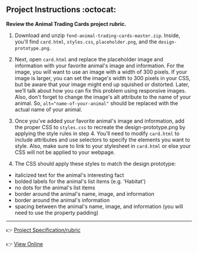 ## Project Instructions :octocat:
**Review the Animal Trading Cards project rubric.**

1. Download and unzip `fend-animal-trading-cards-master.zip`. Inside, you'll find `card.html`, `styles.css`, `placeholder.png`, and the `design-prototype.png`.

2. Next, open `card.html` and replace the placeholder image and information with your favorite animal's image and information. For the image, you will want to use an image with a width of 300 pixels. If your image is larger, you can set the image's width to 300 pixels in your CSS, but be aware that your image might end up squished or distorted. Later, we’ll talk about how you can fix this problem using responsive images. Also, don't forget to change the image's alt attribute to the name of your animal. So, `alt="name-of-your-animal"` should be replaced with the actual name of your animal.

3. Once you've added your favorite animal's image and information, add the proper CSS to `styles.css` to recreate the design-prototype.png by applying the style rules in step 4. You’ll need to modify `card.html` to include attributes and use selectors to specify the elements you want to style. Also, make sure to link to your stylesheet in `card.html` or else your CSS will not be applied to your webpage.

4. The CSS should apply these styles to match the design prototype:

  - italicized text for the animal's interesting fact
  - bolded labels for the animal's list items (e.g. 'Habitat')
  - no dots for the animal's list items
  - border around the animal's name, image, and information
  - border around the animal's information
  - spacing between the animal's name, image, and information (you will need to use the property padding)
  
  -----------

:point_right: [Project Specification/rubric](https://review.udacity.com/#!/rubrics/151/view)

:point_right: [View Online](https://jtrfs.github.io/animal-trading-card/)
